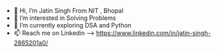 - 👋 Hi, I’m Jatin Singh From NIT , Bhopal
- 👀 I’m interested in Solving Problems
- 🌱 I’m currently exploring DSA and Python
- 📫 Reach me on Linkedin --> https://www.linkedin.com/in/jatin-singh-2865201a0/

<!---
sjatin050/sjatin050 is a ✨ special ✨ repository because its `README.md` (this file) appears on your GitHub profile.
You can click the Preview link to take a look at your changes.
--->
